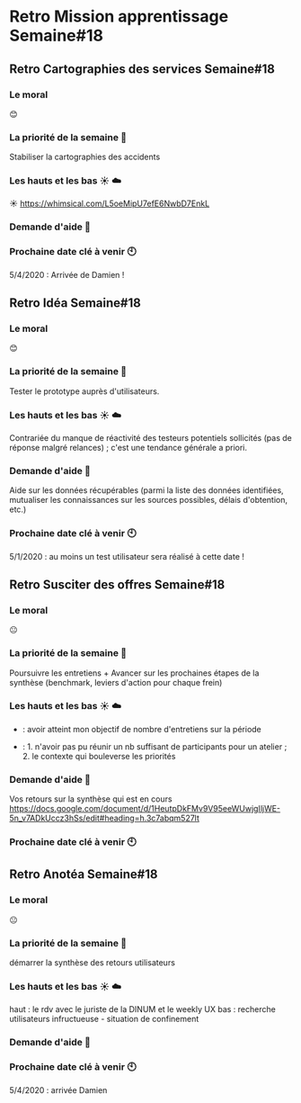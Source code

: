 # Retro Mission apprentissage Semaine#18

## Retro Cartographies des services Semaine#18

###  Le moral 
:blush:

### La priorité de la semaine :rocket:

Stabiliser la cartographies des accidents

### Les hauts et les bas :sunny: :cloud:
☀️ https://whimsical.com/L5oeMipU7efE6NwbD7EnkL

### Demande d'aide :pray: 


### Prochaine date clé à venir :clock10:

5/4/2020 : Arrivée de Damien !

## Retro Idéa Semaine#18

###  Le moral 
:blush:

### La priorité de la semaine :rocket:

Tester le prototype auprès d'utilisateurs.

### Les hauts et les bas :sunny: :cloud:
Contrariée du manque de réactivité des testeurs potentiels sollicités (pas de réponse malgré relances) ; c'est une tendance générale a priori.

### Demande d'aide :pray: 
Aide sur les données récupérables (parmi la liste des données identifiées, mutualiser les connaissances sur les sources possibles, délais d'obtention, etc.)

### Prochaine date clé à venir :clock10:

5/1/2020 : au moins un test utilisateur sera réalisé à cette date !

## Retro Susciter des offres Semaine#18

###  Le moral 
:neutral_face:

### La priorité de la semaine :rocket:

Poursuivre les entretiens + Avancer sur les prochaines étapes de la synthèse (benchmark, leviers d'action pour chaque frein)

### Les hauts et les bas :sunny: :cloud:
+ : avoir atteint mon objectif de nombre d'entretiens sur la période
- : 1. n'avoir pas pu réunir un nb suffisant de participants pour un atelier ; 2. le contexte qui bouleverse les priorités

### Demande d'aide :pray: 
Vos retours sur la synthèse qui est en cours https://docs.google.com/document/d/1HeutpDkFMv9V95eeWUwjgIljWE-5n_v7ADkUccz3hSs/edit#heading=h.3c7abqm527lt

### Prochaine date clé à venir :clock10:
 

## Retro Anotéa Semaine#18

###  Le moral 
:neutral_face:

### La priorité de la semaine :rocket:

démarrer la synthèse des retours utilisateurs

### Les hauts et les bas :sunny: :cloud:
haut : le rdv avec le juriste de la DINUM et le weekly UX
bas : recherche utilisateurs infructueuse - situation de confinement

### Demande d'aide :pray: 


### Prochaine date clé à venir :clock10:

5/4/2020 : arrivée Damien
